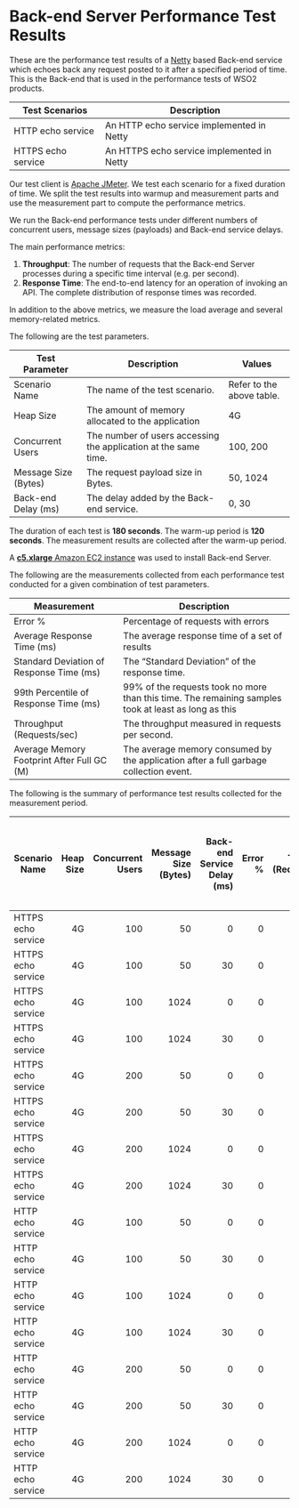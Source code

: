 # Back-end Server Performance Test Results

These are the performance test results of a [Netty](https://netty.io/) based Back-end service which echoes back any request
posted to it after a specified period of time. This is the Back-end that is used in the performance tests of WSO2 products.

| Test Scenarios | Description |
| --- | --- |
| HTTP echo service | An HTTP echo service implemented in Netty |
| HTTPS echo service | An HTTPS echo service implemented in Netty |

Our test client is [Apache JMeter](https://jmeter.apache.org/index.html). We test each scenario for a fixed duration of
time. We split the test results into warmup and measurement parts and use the measurement part to compute the
performance metrics.

We run the Back-end performance tests under different numbers of concurrent users, message sizes (payloads) and Back-end service
delays.

The main performance metrics:

1. **Throughput**: The number of requests that the Back-end Server processes during a specific time interval (e.g. per second).
2. **Response Time**: The end-to-end latency for an operation of invoking an API. The complete distribution of response times was recorded.

In addition to the above metrics, we measure the load average and several memory-related metrics.

The following are the test parameters.

| Test Parameter | Description | Values |
| --- | --- | --- |
| Scenario Name | The name of the test scenario. | Refer to the above table. |
| Heap Size | The amount of memory allocated to the application | 4G |
| Concurrent Users | The number of users accessing the application at the same time. | 100, 200 |
| Message Size (Bytes) | The request payload size in Bytes. | 50, 1024 |
| Back-end Delay (ms) | The delay added by the Back-end service. | 0, 30 |

The duration of each test is **180 seconds**. The warm-up period is **120 seconds**.
The measurement results are collected after the warm-up period.

A [**c5.xlarge** Amazon EC2 instance](https://aws.amazon.com/ec2/instance-types/) was used to install Back-end Server.

The following are the measurements collected from each performance test conducted for a given combination of
test parameters.

| Measurement | Description |
| --- | --- |
| Error % | Percentage of requests with errors |
| Average Response Time (ms) | The average response time of a set of results |
| Standard Deviation of Response Time (ms) | The “Standard Deviation” of the response time. |
| 99th Percentile of Response Time (ms) | 99% of the requests took no more than this time. The remaining samples took at least as long as this |
| Throughput (Requests/sec) | The throughput measured in requests per second. |
| Average Memory Footprint After Full GC (M) | The average memory consumed by the application after a full garbage collection event. |

The following is the summary of performance test results collected for the measurement period.

|  Scenario Name | Heap Size | Concurrent Users | Message Size (Bytes) | Back-end Service Delay (ms) | Error % | Throughput (Requests/sec) | Average Response Time (ms) | Standard Deviation of Response Time (ms) | 99th Percentile of Response Time (ms) | Back-end Server GC Throughput (%) | Average Back-end Server Memory Footprint After Full GC (M) |
|---|---:|---:|---:|---:|---:|---:|---:|---:|---:|---:|---:|
|  HTTPS echo service | 4G | 100 | 50 | 0 | 0 | 33191.88 | 2.9 | 3.55 | 8 | 99.92 |  |
|  HTTPS echo service | 4G | 100 | 50 | 30 | 0 | 3265.98 | 30.56 | 1.69 | 31 | 99.96 |  |
|  HTTPS echo service | 4G | 100 | 1024 | 0 | 0 | 26526.66 | 3.65 | 3.78 | 10 | 99.91 |  |
|  HTTPS echo service | 4G | 100 | 1024 | 30 | 0 | 3255.84 | 30.64 | 1.83 | 31 | 99.95 |  |
|  HTTPS echo service | 4G | 200 | 50 | 0 | 0 | 33784.24 | 5.54 | 9.13 | 40 | 99.88 | 49.482 |
|  HTTPS echo service | 4G | 200 | 50 | 30 | 0 | 6564.52 | 30.42 | 2.41 | 31 | 99.92 | 50.152 |
|  HTTPS echo service | 4G | 200 | 1024 | 0 | 0 | 26401.63 | 7.12 | 10.68 | 44 | 99.85 | 49.935 |
|  HTTPS echo service | 4G | 200 | 1024 | 30 | 0 | 6555.27 | 30.46 | 2.31 | 31 | 99.91 | 49.697 |
|  HTTP echo service | 4G | 100 | 50 | 0 | 0 | 40833.22 | 2.33 | 3.34 | 6 | 99.94 |  |
|  HTTP echo service | 4G | 100 | 50 | 30 | 0 | 3269.16 | 30.54 | 1.8 | 31 | 99.98 |  |
|  HTTP echo service | 4G | 100 | 1024 | 0 | 0 | 33986.74 | 2.8 | 3.62 | 7 | 99.94 |  |
|  HTTP echo service | 4G | 100 | 1024 | 30 | 0 | 3268.86 | 30.54 | 1.56 | 31 | 99.98 |  |
|  HTTP echo service | 4G | 200 | 50 | 0 | 0 | 39763.68 | 4.5 | 8.52 | 32 | 99.91 |  |
|  HTTP echo service | 4G | 200 | 50 | 30 | 0 | 6573.62 | 30.39 | 2.44 | 31 | 99.95 |  |
|  HTTP echo service | 4G | 200 | 1024 | 0 | 0 | 33100.09 | 5.49 | 8.28 | 31 | 99.91 |  |
|  HTTP echo service | 4G | 200 | 1024 | 30 | 0 | 6571.91 | 30.38 | 2.26 | 31 | 99.95 |  |
